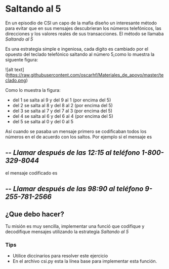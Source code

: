 # Saltando al 5
En un episodio de CSI un capo de la mafia diseño un interesante método para evitar que en sus mensajes descubrieran los números telefónicos, las direcciones y los valores reales de sus transacciones. El método se llamaba *Saltando al 5*

Es una estrategia simple e ingeniosa, cada digito es cambiado por el opuesto del teclado telefónico saltando al número 5,como lo muestra la siguente figura:

![alt text]
(https://raw.githubusercontent.com/oscarhf/Materiales_de_apoyo/master/teclado.png)

Como lo muestra la figura:
*  del 1 se salta al 9 y del 9 al 1 (por encima del 5)
*  del 2 se salta al 8 y del 8 al 2 (por encima del 5)
*  del 3 se salta al 7 y del 7 al 3 (por encima del 5)
*  del 4 se salta al 6 y del 6 al 4 (por encima del 5)
*  del 5 se salta al 0 y del 0 al 5 

Así cuando se pasaba un mensaje primero se codificaban todos los números en el de acuerdo con los saltos. Por ejemplo si el mensaje es

--
*Llamar después de las 12:15 al teléfono 1-800-329-8044*
--

el mensaje codificado es

--
*Llamar después de las 98:90 al teléfono 9-255-781-2566*
--

## ¿Que debo hacer?

Tu misión es muy sencilla, implementar una funció que codifique y decodifique mensajes utilizando la estrategia *Saltando al 5*

### Tips
*   Utilice diccinarios para resolver este ejercicio
* En el archivo csi.py esta la línea base para implementar esta función.